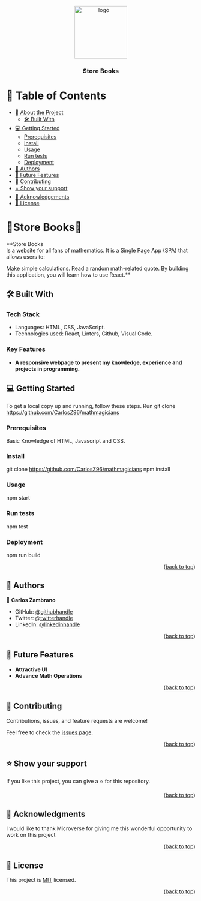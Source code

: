 <a name="readme-top"></a>

<div align="center">
  <img src="https://cdn-icons-png.flaticon.com/128/1325/1325970.png" alt="logo" width="140"  height="auto" />
  <br/>
  <h3><b>Store Books</b></h3>

</div>

# 📗 Table of Contents

- [📖 About the Project](#about-project)
  - [🛠 Built With](#built-with)
- [💻 Getting Started](#getting-started)
  - [Prerequisites](#prerequisites)
  - [Install](#install)
  - [Usage](#usage)
  - [Run tests](#run-tests)
  - [Deployment](#triangular_flag_on_post-deployment)
- [👥 Authors](#authors)
- [🔭 Future Features](#future-features)
- [🤝 Contributing](#contributing)
- [⭐️ Show your support](#support)
- [🙏 Acknowledgements](#acknowledgements)
- [📝 License](#license)

<!-- PROJECT DESCRIPTION -->

# 📖Store Books📖 <a name="about-project"></a>

**Store Books<br>Is a website for all fans of mathematics. It is a Single Page App (SPA) that allows users to:

Make simple calculations.
Read a random math-related quote.
By building this application, you will learn how to use React.**

## 🛠 Built With <a name="built-with"></a>

### Tech Stack <a name="tech-stack"></a>

- Languages: HTML, CSS, JavaScript.
- Technologies used: React, Linters, Github, Visual Code.

<!-- Features -->

### Key Features <a name="key-features"></a>
- **A responsive webpage to present my knowledge, experience and projects in programming.**

<!-- GETTING STARTED -->

## 💻 Getting Started <a name="getting-started"></a>

To get a local copy up and running, follow these steps.
Run git clone https://github.com/CarlosZ96/mathmagicians

### Prerequisites

Basic Knowledge of HTML, Javascript and CSS. 

### Install

git clone https://github.com/CarlosZ96/mathmagicians
npm install

### Usage

npm start

### Run tests

npm test

### Deployment

npm run build

<p align="right">(<a href="#readme-top">back to top</a>)</p>

<!-- AUTHORS -->

## 👥 Authors <a name="authors"></a>

👤 **Carlos Zambrano**

- GitHub: [@githubhandle](https://github.com/CarlosZ96)
- Twitter: [@twitterhandle](https://twitter.com/ELZambrano2)
- LinkedIn: [@linkedinhandle](https://www.linkedin.com/in/carlos-zambrano-845406173/)

<p align="right">(<a href="#readme-top">back to top</a>)</p>


## 🔭 Future Features <a name="future-features"></a>

-  **Attractive UI**
-  **Advance Math Operations**

<p align="right">(<a href="#readme-top">back to top</a>)</p>

## 🤝 Contributing <a name="contributing"></a>

Contributions, issues, and feature requests are welcome!

Feel free to check the [issues page](../../issues/).

<p align="right">(<a href="#readme-top">back to top</a>)</p>


## ⭐️ Show your support <a name="support"></a>

If you like this project, you can give a ⭐️ for this repository.

<p align="right">(<a href="#readme-top">back to top</a>)</p>

<!-- ACKNOWLEDGEMENTS -->

## 🙏 Acknowledgments <a name="acknowledgements"></a>

I would like to thank Microverse for giving me this wonderful opportunity to work on this project<br>


<p align="right">(<a href="#readme-top">back to top</a>)</p>

## 📝 License <a name="license"></a>

This project is [MIT](./LICENSE) licensed.

<p align="right">(<a href="#readme-top">back to top</a>)</p>